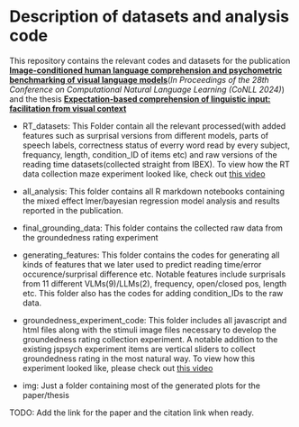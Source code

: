 # Description of datasets and analysis code

This repository contains the relevant codes and datasets for the publication [**Image-conditioned human language comprehension and psychometric benchmarking of visual language models**]()(*In Proceedings of the 28th Conference on Computational Natural Language Learning (CoNLL 2024)*) and the thesis [**Expectation-based comprehension of linguistic input: facilitation from visual context**](https://scholar.google.com/citations?view_op=view_citation&hl=en&user=VpwZ4RIAAAAJ&citation_for_view=VpwZ4RIAAAAJ:W7OEmFMy1HYC)

- RT_datasets: This Folder contain all the relevant processed(with added features such as surprisal versions from different models, parts of speech labels, correctness status of everry word read by every subject, frequancy, length, condition_ID of items etc) and raw versions of the reading time datasets(collected straight from IBEX). To view how the RT data collection maze experiment looked like, check out [this video](https://drive.google.com/file/d/1zrMKbcdGQ_fjrRkSFyE92X3Rt8vhEMqY/view?usp=sharing)

- all_analysis: This folder contains all R markdown notebooks containing the mixed effect lmer/bayesian regression model analysis and results reported in the publication.

- final_grounding_data: This folder contains the collected raw data from the groundedness rating experiment

- generating_features: This folder contains the codes for generating all kinds of features that we later used to predict reading time/error occurence/surprisal difference etc. Notable features include surprisals from 11 different VLMs(9)/LLMs(2), frequency, open/closed pos, length etc. This folder also has the codes for adding condition_IDs to the raw data.

- groundedness_experiment_code: This folder includes all javascript and html files along with the stimuli image files necessary to develop the groundedness rating collection experiment. A notable addition to the existing jspsych experiment items are vertical sliders to collect groundedness rating in the most natural way. To view how this experiment looked like, please check out [this video](https://drive.google.com/file/d/1FVWvkWyMSDEragNnB8paxLBoe4PhKHvB/view?usp=sharing)


- img: Just a folder containing most of the generated plots for the paper/thesis

TODO: Add the link for the paper and the citation link when ready.


